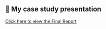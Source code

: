 ## 📄 My case study presentation

[Click here to view the Final Report](https://MananaML/MananaML.github.io/Final_report.pdf)
